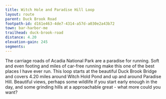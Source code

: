 ```yaml
---
title: Witch Hole and Paradise Hill Loop
layout: route
parent: Duck Brook Road
footpath-id: d161e463-4de7-4314-a57d-a030e2a43b72
town: bar-harbor-me
trailhead: duck-brook-road
distance: 4.20
elevation-gain: 245
segments:
---
```

The carriage roads of Acadia National Park are a paradise for running. Soft and even footing and miles of car-free running make this one of the best places I have ever run. This loop starts at the beautiful Duck Brook Bridge and covers 4.20 miles around Witch Hold Pond and up and around Paradise Hill. Beautiful views, perhaps some wildlife if you start early enough in the day, and some grinding hills at a approachable great - what more could you want?
